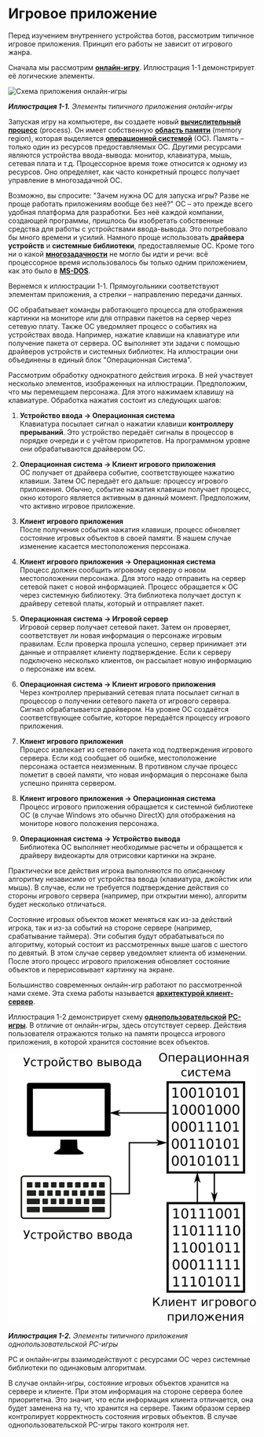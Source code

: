 # Игровое приложение

Перед изучением внутреннего устройства ботов, рассмотрим типичное игровое приложения. Принцип его работы не зависит от игрового жанра.

Сначала мы рассмотрим [**онлайн-игру**](https://ru.wikipedia.org/wiki/%D0%9E%D0%BD%D0%BB%D0%B0%D0%B9%D0%BD-%D0%B8%D0%B3%D1%80%D0%B0). Иллюстрация 1-1 демонстрирует её логические элементы.

![Схема приложения онлайн-игры](images/BotsClassification/game-application.png)

_**Иллюстрация 1-1.** Элементы типичного приложения онлайн-игры_

Запуская игру на компьютере, вы создаете новый [**вычислительный процесс**](https://ru.wikipedia.org/wiki/%D0%9F%D1%80%D0%BE%D1%86%D0%B5%D1%81%D1%81_%28%D0%B8%D0%BD%D1%84%D0%BE%D1%80%D0%BC%D0%B0%D1%82%D0%B8%D0%BA%D0%B0%29) (process). Он имеет собственную [**область памяти**](https://ru.wikipedia.org/wiki/Виртуальная_память) (memory region), которая выделяется [**операционной системой**](https://ru.wikipedia.org/wiki/%D0%9E%D0%BF%D0%B5%D1%80%D0%B0%D1%86%D0%B8%D0%BE%D0%BD%D0%BD%D0%B0%D1%8F_%D1%81%D0%B8%D1%81%D1%82%D0%B5%D0%BC%D0%B0) (ОС). Память – только один из ресурсов предоставляемых ОС. Другими ресурсами являются устройства ввода-вывода: монитор, клавиатура, мышь, сетевая плата и т.д. Процессорное время тоже относится к одному из ресурсов. Оно определяет, как часто конкретный процесс получает управление в многозадачной ОС.

Возможно, вы спросите: "Зачем нужна ОС для запуска игры? Разве не проще работать приложениям вообще без неё?" ОС – это прежде всего удобная платформа для разработки. Без неё каждой компании, создающей программы, пришлось бы изобретать собственные средства для работы с устройствами ввода-вывода. Это потребовало бы много времени и усилий. Намного проще использовать **драйвера устройств** и **системные библиотеки**, предоставляемые ОС. Кроме того ни о какой [**многозадачности**](https://ru.wikipedia.org/wiki/%D0%9C%D0%BD%D0%BE%D0%B3%D0%BE%D0%B7%D0%B0%D0%B4%D0%B0%D1%87%D0%BD%D0%BE%D1%81%D1%82%D1%8C) не могло бы идти и речи: всё процессорное время использовалось бы только одним приложением, как это было в [**MS-DOS**](https://ru.wikipedia.org/wiki/MS-DOS).

Вернемся к иллюстрации 1-1. Прямоугольники соответствуют элементам приложения, а стрелки – направлению передачи данных.

ОС обрабатывает команды работающего процесса для отображения картинки на мониторе или для отправки пакетов на сервер через сетевую плату. Также ОС уведомляет процесс о событиях на устройствах ввода. Например, нажатие клавиши на клавиатуре или получение пакета от сервера. ОС выполняет эти задачи с помощью драйверов устройств и системных библиотек. На иллюстрации они объединены в единый блок "Операционная Система".

Рассмотрим обработку однократного действия игрока. В ней участвует несколько элементов, изображенных на иллюстрации. Предположим, что мы перемещаем персонажа. Для этого нажимаем клавишу на клавиатуре. Обработка нажатия состоит из следующих шагов:

1. **Устройство ввода -> Операционная система**<br/>
Клавиатура посылает сигнал о нажатии клавиши **контроллеру прерываний**. Это устройство передаёт сигналы в процессор в порядке очереди и с учётом приоритетов. На программном уровне они обрабатываются драйвером ОС.

2. **Операционная система -> Клиент игрового приложения**<br/>
ОС получает от драйвера событие, соответствующее нажатию клавиши. Затем ОС передаёт его дальше: процессу игрового приложения. Обычно, событие нажатия клавиши получает процесс, окно которого является активным в данный момент. Предположим, что активно игровое приложение.

3. **Клиент игрового приложения**<br/>
После получения события нажатия клавиши, процесс обновляет состояние игровых объектов в своей памяти. В нашем случае изменение касается местоположения персонажа.

4. **Клиент игрового приложения -> Операционная система**<br/>
Процесс должен сообщить игровому серверу о новом местоположении персонажа. Для этого надо отправить на сервер сетевой пакет с новой информацией. Процесс обращается к ОС через системную библиотеку. Эта библиотека получает доступ к драйверу сетевой платы, который и отправляет пакет.

5. **Операционная система -> Игровой сервер**<br/>
Игровой сервер получает сетевой пакет. Затем он проверяет, соответствует ли новая информация о персонаже игровым правилам. Если проверка прошла успешно, сервер принимает эти данные и отправляет клиенту подтверждение. Если к серверу подключено несколько клиентов, он рассылает новую информацию о персонаже им всем.

6. **Операционная система -> Клиент игрового приложения**<br/>
Через контроллер прерываний сетевая плата посылает сигнал в процессор о получении сетевого пакета от игрового сервера. Сигнал обрабатывается драйвером. На уровне ОС создаётся соответствующее событие, которое передаётся процессу игрового приложения.

7. **Клиент игрового приложения**<br/>
Процесс извлекает из сетевого пакета код подтверждения игрового сервера. Если код сообщает об ошибке, местоположение персонажа остается неизменным. В противном случае процесс пометит в своей памяти, что новая информация о персонаже была успешно принята сервером.

8. **Клиент игрового приложения -> Операционная система**<br/>
Процесс игрового приложения обращается к системной библиотеке ОС (в случае Windows это обычно DirectX) для отображения на мониторе нового положения персонажа.

9. **Операционная система -> Устройство вывода**<br/>
Библиотека ОС выполняет необходимые расчеты и обращается к драйверу видеокарты для отрисовки картинки на экране.

Практически все действия игрока выполняются по описанному алгоритму независимо от устройства ввода (клавиатура, джойстик или мышь). В случае, если не требуется подтверждение действия со стороны игрового сервера (например, при открытии меню), алгоритм будет несколько отличаться.

Состояние игровых объектов может меняться как из-за действий игрока, так и из-за событий на стороне сервере (например, срабатывание таймера). Эти события будут обрабатываться по алгоритму, который состоит из рассмотренных выше шагов с шестого по девятый. В этом случае сервер уведомляет клиента об изменении. После этого процесс игрового приложения обновляет состояние объектов и перерисовывает картинку на экране.

Большинство современных онлайн-игр работают по рассмотренной нами схеме. Эта схема работы называется [**архитектурой клиент-сервер**](https://ru.wikipedia.org/wiki/%D0%9A%D0%BB%D0%B8%D0%B5%D0%BD%D1%82_%E2%80%94_%D1%81%D0%B5%D1%80%D0%B2%D0%B5%D1%80).

Иллюстрация 1-2 демонстрирует схему [**однопользовательской**](https://ru.wikipedia.org/wiki/%D0%9E%D0%B4%D0%BD%D0%BE%D0%BF%D0%BE%D0%BB%D1%8C%D0%B7%D0%BE%D0%B2%D0%B0%D1%82%D0%B5%D0%BB%D1%8C%D1%81%D0%BA%D0%B0%D1%8F_%D0%B8%D0%B3%D1%80%D0%B0) [**PC-игры**](https://ru.wikipedia.org/wiki/PC-%D0%B8%D0%B3%D1%80%D0%B0#%D0%9F%D0%B5%D1%80%D1%81%D0%BE%D0%BD%D0%B0%D0%BB%D1%8C%D0%BD%D1%8B%D0%B9_%D0%BA%D0%BE%D0%BC%D0%BF%D1%8C%D1%8E%D1%82%D0%B5%D1%80_%D0%BA%D0%B0%D0%BA_%D0%B8%D0%B3%D1%80%D0%BE%D0%B2%D0%B0%D1%8F_%D0%BF%D0%BB%D0%B0%D1%82%D1%84%D0%BE%D1%80%D0%BC%D0%B0). В отличие от онлайн-игры, здесь отсутствует сервер. Действия пользователя отражаются только на памяти процесса игрового приложения, в которой хранится состояние всех объектов.

![Схема приложения однопользовательской игры](game-local-application.png)

_**Иллюстрация 1-2.** Элементы типичного приложения однопользовательской PC-игры_

PC и онлайн-игры взаимодействуют с ресурсами ОС через системные библиотеки по одинаковым алгоритмам.

В случае онлайн-игры, состояние игровых объектов хранится на сервере и клиенте. При этом информация на стороне сервера более приоритетна. Это значит, что если информация клиента отличается, она будет заменена на ту, что хранится на сервере. Таким образом сервер контролирует корректность состояния игровых объектов. В случае однопользовательской PC-игры такого контроля нет.
